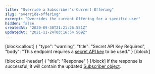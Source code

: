 ```yaml
---
title: "Override a Subscriber's Current Offering"
slug: "override-offering"
excerpt: "Overrides the current Offering for a specific user"
hidden: false
createdAt: "2020-09-30T21:21:26.551Z"
updatedAt: "2021-11-24T03:16:54.569Z"
---
```

[block:callout]
{
  "type": "warning",
  "title": "Secret API Key Required",
  "body": "This endpoint requires a [secret API key](doc:authentication) to be used."
}
[/block]

[block:api-header]
{
  "title": "Response"
}
[/block]
If the response is successful, it will contain the updated [Subscriber object](ref:subscribers#the-subscriber-object).